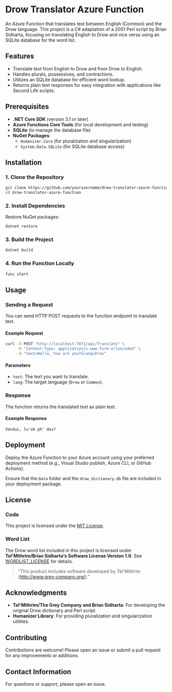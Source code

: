 # Drow Translator Azure Function

An Azure Function that translates text between English (Common) and the Drow language. This project is a C# adaptation of a 2001 Perl script by Brian Sidharta, focusing on translating English to Drow and vice versa using an SQLite database for the word list.

## Features

- Translate text from English to Drow and from Drow to English.
- Handles plurals, possessives, and contractions.
- Utilizes an SQLite database for efficient word lookup.
- Returns plain text responses for easy integration with applications like Second Life scripts.

## Prerequisites

- **.NET Core SDK** (version 3.1 or later)
- **Azure Functions Core Tools** (for local development and testing)
- **SQLite** (to manage the database file)
- **NuGet Packages**:
  - `Humanizer.Core` (for pluralization and singularization)
  - `System.Data.SQLite` (for SQLite database access)

## Installation

### 1. Clone the Repository

```bash
git clone https://github.com/yourusername/drow-translator-azure-function.git
cd drow-translator-azure-function
```

### 2. Install Dependencies

Restore NuGet packages:

```bash
dotnet restore
```

### 3. Build the Project

```bash
dotnet build
```

### 4. Run the Function Locally

```bash
func start
```

## Usage

### Sending a Request

You can send HTTP POST requests to the function endpoint to translate text.

#### Example Request

```bash
curl -X POST "http://localhost:7071/api/Translate" \
     -H "Content-Type: application/x-www-form-urlencoded" \
     -d "text=Hello, how are you?&lang=Drow"
```

#### Parameters

- `text`: The text you want to translate.
- `lang`: The target language (`Drow` or `Common`).

### Response

The function returns the translated text as plain text.

#### Example Response

```
Vendui, lu'oh ph' dos?
```

## Deployment

Deploy the Azure Function to your Azure account using your preferred deployment method (e.g., Visual Studio publish, Azure CLI, or GitHub Actions).

Ensure that the `Data` folder and the `drow_dictionary.db` file are included in your deployment package.

## License

### Code

This project is licensed under the [MIT License](LICENSE).

### Word List

The Drow word list included in this project is licensed under **Tel'Mithrim/Brian Sidharta's Software License Version 1.0**. See [WORDLIST_LICENSE](WORDLIST_LICENSE) for details.

> "This product includes software developed by Tel'Mithrim (http://www.grey-company.org/)."

## Acknowledgments

- **Tel'Mithrim/The Grey Company and Brian Sidharta**: For developing the original Drow dictionary and Perl script.
- **Humanizer Library**: For providing pluralization and singularization utilities.

## Contributing

Contributions are welcome! Please open an issue or submit a pull request for any improvements or additions.

## Contact Information

For questions or support, please open an issue.